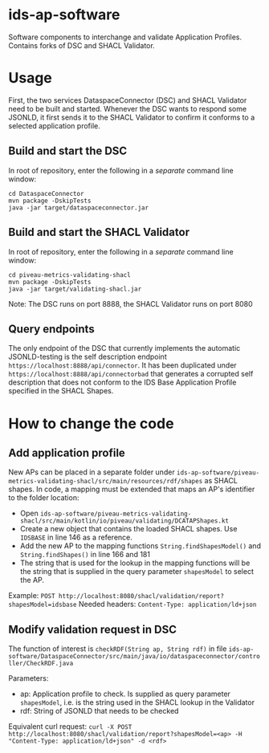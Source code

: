 # ids-ap-software
Software components to interchange and validate Application Profiles. Contains forks of DSC and SHACL Validator.

# Usage

First, the two services DataspaceConnector (DSC) and SHACL Validator need to be built and started. Whenever the DSC wants to respond some JSONLD, it first sends it to the SHACL Validator to confirm it conforms to a selected application profile.

## Build and start the DSC

In root of repository, enter the following in a *separate* command line window:

```
cd DataspaceConnector
mvn package -DskipTests
java -jar target/dataspaceconnector.jar
```

## Build and start the SHACL Validator

In root of repository, enter the following in a *separate* command line window:

```
cd piveau-metrics-validating-shacl
mvn package -DskipTests
java -jar target/validating-shacl.jar
```

Note: The DSC runs on port 8888, the SHACL Validator runs on port 8080

## Query endpoints

The only endpoint of the DSC that currently implements the automatic JSONLD-testing is the self description endpoint `https://localhost:8888/api/connector`. It has been duplicated under `https://localhost:8888/api/connectorbad` that generates a corrupted self description that does not conform to the IDS Base Application Profile specified in the SHACL Shapes.

# How to change the code

## Add application profile

New APs can be placed in a separate folder under `ids-ap-software/piveau-metrics-validating-shacl/src/main/resources/rdf/shapes` as SHACL shapes.
In code, a mapping must be extended that maps an AP's identifier to the folder location:

* Open `ids-ap-software/piveau-metrics-validating-shacl/src/main/kotlin/io/piveau/validating/DCATAPShapes.kt`
* Create a new object that contains the loaded SHACL shapes. Use `IDSBASE` in line 146 as a reference.
* Add the new AP to the mapping functions `String.findShapesModel()` and `String.findShapes()` in line 166 and 181
* The string that is used for the lookup in the mapping functions will be the string that is supplied in the query parameter `shapesModel` to select the AP.

Example: `POST http://localhost:8080/shacl/validation/report?shapesModel=idsbase`
Needed headers: `Content-Type: application/ld+json` 

## Modify validation request in DSC

The function of interest is `checkRDF(String ap, String rdf)` in file `ids-ap-software/DataspaceConnector/src/main/java/io/dataspaceconnector/controller/CheckRDF.java`

Parameters:
* ap: Application profile to check. Is supplied as query parameter `shapesModel`, i.e. is the string used in the SHACL lookup in the Validator
* rdf: String of JSONLD that needs to be checked

Equivalent curl request: ```curl -X POST http://localhost:8080/shacl/validation/report?shapesModel=<ap> -H "Content-Type: application/ld+json" -d <rdf>```
